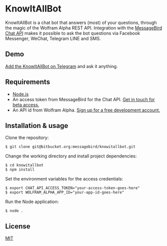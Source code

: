 # KnowItAllBot

KnowItAllBot is a chat bot that answers (most) of your questions, through the magic of the Wolfram Alpha REST API.
Integration with the [MessageBird Chat API](https://www.messagebird.com/en/chat-api) makes it possible to ask the bot questions via Facebook Messenger, WeChat, Telegram LINE and SMS.

## Demo

[Add the KnowItAllBot on Telegram](https://telegram.me/KnowItAllBot) and ask it anything.

## Requirements

* [Node.js](https://nodejs.org/)
* An access token from MessageBird for the Chat API. [Get in touch for beta access.](https://www.messagebird.com/en/chat-api#try)
* An API id from Wolfram Alpha. [Sign up for a free development account.](http://developer.wolframalpha.com/portal/apisignup.html)

## Installation & usage

Clone the repository:
```
$ git clone git@bitbucket.org:messagebird/knowitallbot.git
```

Change the working directory and install project dependencies:
```
$ cd knowitallbot
$ npm install
```

Set the environment variables for the access credentials:
```
$ export CHAT_API_ACCESS_TOKEN="your-access-token-goes-here"
$ export WOLFRAM_ALPHA_APP_ID="your-app-id-goes-here"
```

Run the Node application:
```
$ node .
```

## License

[MIT](/LICENSE.md)
